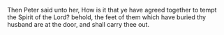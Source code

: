 Then Peter said unto her, How is it that ye have agreed together to tempt the Spirit of the Lord? behold, the feet of them which have buried thy husband are at the door, and shall carry thee out.
